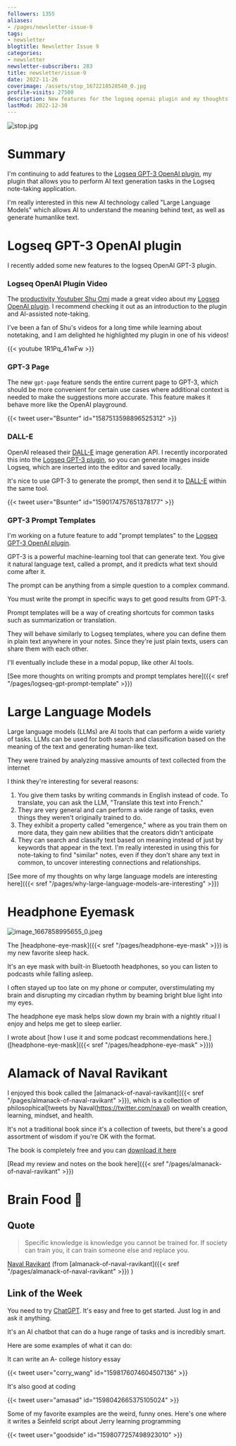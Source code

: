 ```yaml
---
followers: 1355
aliases:
- /pages/newsletter-issue-9
tags:
- newsletter
blogtitle: Newsletter Issue 9
categories:
- newsletter
newsletter-subscribers: 283
title: newsletter/issue-9
date: 2022-11-26
coverimage: /assets/stop_1672218528540_0.jpg
profile-visits: 27500
description: New features for the logseq openai plugin and my thoughts on why Large Language Models are interesting
lastMod: 2022-12-30
---
```

![stop.jpg](/assets/stop_1672218528540_0.jpg)

# Summary

I'm continuing to add features to the [Logseq GPT-3 OpenAI plugin](https://github.com/briansunter/logseq-plugin-gpt3-openai), my plugin that allows you to perform AI text generation tasks in the Logseq note-taking application.

I'm really interested in this new AI technology called "Large Language Models" which allows AI to understand the meaning behind text, as well as generate humanlike text.

# Logseq GPT-3 OpenAI plugin

I recently added some new features to the logseq OpenAI GPT-3 plugin.

### Logseq OpenAI Plugin Video

The [productivity Youtuber Shu Omi](https://www.youtube.com/@ShuOmi_Official) made a great video about my [Logseq OpenAI plugin](https://github.com/briansunter/logseq-plugin-gpt3-openai). I recommend checking it out as an introduction to the plugin and AI-assisted note-taking.

I've been a fan of Shu's videos for a long time while learning about notetaking, and I am delighted he highlighted my plugin in one of his videos!

{{< youtube 1R1Pq_41wFw >}}

### GPT-3 Page

The new `gpt-page` feature sends the entire current page to GPT-3, which should be more convenient for certain use cases where additional context is needed to make the suggestions more accurate. This feature makes it behave more like the OpenAI playground.

{{< tweet user="Bsunter" id="1587513598896525312" >}}

### DALL-E

OpenAI released their [DALL-E](https://openai.com/dall-e-2/) image generation API. I recently incorporated this into the [Logseq GPT-3 plugin](https://github.com/briansunter/logseq-plugin-gpt3-openai), so you can generate images inside Logseq, which are inserted into the editor and saved locally.

It's nice to use GPT-3 to generate the prompt, then send it to [DALL-E](https://openai.com/dall-e-2/) within the same tool.

{{< tweet user="Bsunter" id="1590174757651378177" >}}

### GPT-3 Prompt Templates

I'm working on a future feature to add "prompt templates" to the [Logseq GPT-3 OpenAI plugin](https://github.com/briansunter/logseq-plugin-gpt3-openai).

GPT-3 is a powerful machine-learning tool that can generate text. You give it natural language text, called a prompt, and it predicts what text should come after it.

The prompt can be anything from a simple question to a complex command.

You must write the prompt in specific ways to get good results from GPT-3.

Prompt templates will be a way of creating shortcuts for common tasks such as summarization or translation.

They will behave similarly to Logseq templates, where you can define them in plain text anywhere in your notes. Since they're just plain texts, users can share them with each other.

I'll eventually include these in a modal popup, like other AI tools.

[See more thoughts on writing prompts and prompt templates here]({{< sref "/pages/logseq-gpt-prompt-template" >}})

# Large Language Models

Large language models (LLMs) are AI tools that can perform a wide variety of tasks. LLMs can be used for both search and classification based on the meaning of the text and generating human-like text.

They were trained by analyzing massive amounts of text collected from the internet

I think they're interesting for several reasons:

1. You give them tasks by writing commands in English instead of code. To translate, you can ask the LLM, "Translate this text into French."
2. They are very general and can perform a wide range of tasks, even things they weren't originally trained to do. 
3. They exhibit a property called "emergence," where as you train them on more data, they gain new abilities that the creators didn't anticipate
4. They can search and classify text based on meaning instead of just by keywords that appear in the text. I'm really interested in using this for note-taking to find "similar" notes, even if they don't share any text in common, to uncover interesting connections and relationships.

[See more of my thoughts on why large language models are interesting here]({{< sref "/pages/why-large-language-models-are-interesting" >}})

# Headphone Eyemask

![image_1667858995655_0.jpeg](/assets/image_1667858995655_0_1667859078784_0.jpeg)

The [headphone-eye-mask]({{< sref "/pages/headphone-eye-mask" >}}) is my new favorite sleep hack.

It's an eye mask with built-in Bluetooth headphones, so you can listen to podcasts while falling asleep.

I often stayed up too late on my phone or computer, overstimulating my brain and disrupting my circadian rhythm by beaming bright blue light into my eyes.

The headphone eye mask helps slow down my brain with a nightly ritual I enjoy and helps me get to sleep earlier.

I wrote about [how I use it and some podcast recommendations here.]([headphone-eye-mask]({{< sref "/pages/headphone-eye-mask" >}}))

# Alamack of Naval Ravikant

I enjoyed this book called the [almanack-of-naval-ravikant]({{< sref "/pages/almanack-of-naval-ravikant" >}}), which is a collection of philosophical[tweets by Naval(https://twitter.com/naval) on wealth creation, learning, mindset, and health.

It's not a traditional book since it's a collection of tweets, but there's a good assortment of wisdom if you're OK with the format.

The book is completely free and you can [download it here](https://www.navalmanack.com/)

[Read my review and notes on the book here]({{< sref "/pages/almanack-of-naval-ravikant" >}})

# Brain Food 🧠

## Quote

> Specific knowledge is knowledge you cannot be trained for. If society can train you, it can train someone else and replace you.

[Naval Ravikant](https://twitter.com/naval) (from [almanack-of-naval-ravikant]({{< sref "/pages/almanack-of-naval-ravikant" >}}) )

## Link of the Week

You need to try [ChatGPT](https://chat.openai.com/chat). It's easy and free to get started. Just log in and ask it anything.

It's an AI chatbot that can do a huge range of tasks and is incredibly smart.

Here are some examples of what it can do:

It can write an A- college history essay

{{< tweet user="corry_wang" id="1598176074604507136" >}}

It's also good at coding

{{< tweet user="amasad" id="1598042665375105024" >}}

Some of my favorite examples are the weird, funny ones. Here's one where it writes a Seinfeld script about Jerry learning programming

{{< tweet user="goodside" id="1598077257498923010" >}}
